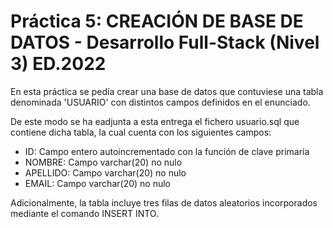 <h1>Práctica 5: CREACIÓN DE BASE DE DATOS - Desarrollo Full-Stack (Nivel 3) ED.2022</h1>
<p>
  En esta práctica se pedía crear una base de datos que contuviese una tabla denominada 'USUARIO' con distintos campos definidos en el enunciado.
</p>
<p>
  De este modo se ha eadjunta a esta entrega el fichero usuario.sql que contiene dicha tabla, la cual cuenta con los siguientes campos:
  <ul>
    <li>ID: Campo entero autoincrementado con la función de clave primaria</li>
    <li>NOMBRE: Campo varchar(20) no nulo</li>
    <li>APELLIDO: Campo varchar(20) no nulo</li>
    <li>EMAIL: Campo varchar(20) no nulo</li>
  </ul>
</p>
<p>
  Adicionalmente, la tabla incluye tres filas de datos aleatorios incorporados mediante el comando INSERT INTO.
</p>
